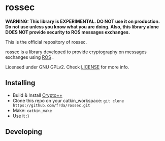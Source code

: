 # rossec

**WARNING: This library is EXPERIMENTAL. DO NOT use it on production. Do not use unless you know what you are doing. Also, this library alone DOES NOT provide security to ROS messages exchanges.**

This is the official repository of rossec.

rossec is a library developed to provide cryptography on messages exchanges using [ROS](http://www.ros.org) .

Licensed under GNU GPLv2. Check [LICENSE](/LICENSE) for more info.

## Installing

* Build & Install [Crypto++](http://www.cryptopp.com/wiki/Linux#Build_and_Install_the_Library)
* Clone this repo on your catkin\_workspace: `git clone https://github.com/frda/rossec.git`
* Make: `catkin_make`
* Use it :)

## Developing


